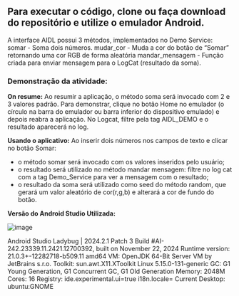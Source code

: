 ## Para executar o código, clone ou faça download do repositório e utilize o emulador Android.

A interface AIDL possui 3 métodos, implementados no Demo Service: 
  somar - Soma dois números.
  mudar_cor - Muda a cor do botão de “Somar” retornando uma cor RGB de forma aleatória
  mandar_mensagem - Função criada para enviar mensagem para o LogCat (resultado da soma).

### Demonstração da atividade:
**On resume:**
Ao resumir a aplicação, o método soma será invocado com 2 e 3 valores padrão.
Para demonstrar, clique no botão Home no emulador (o círculo na barra do emulador ou barra inferior do dispositivo emulado) e depois reabra a aplicação.
No Logcat, filtre pela tag AIDL_DEMO e o resultado aparecerá no log.

**Usando o aplicativo:**
Ao inserir dois números nos campos de texto e clicar no botão Somar:
   - o método somar será invocado com os valores inseridos pelo usuário;
   - o resultado será utilizado no método mandar mensagem: filtre no log cat com a tag Demo_Service para ver a mensagem com o resultado;
   - o resultado da soma será utilizado como seed do método random, que gerará um valor aleatório de cor(r,g,b) e alterará a cor de fundo do botão.

**Versão do Android Studio Utilizada:**


![image](https://github.com/user-attachments/assets/27b7f447-011e-4556-b41e-98dbf37cc3b6)


Android Studio Ladybug | 2024.2.1 Patch 3
Build #AI-242.23339.11.2421.12700392, built on November 22, 2024
Runtime version: 21.0.3+-12282718-b509.11 amd64
VM: OpenJDK 64-Bit Server VM by JetBrains s.r.o.
Toolkit: sun.awt.X11.XToolkit
Linux 5.15.0-131-generic
GC: G1 Young Generation, G1 Concurrent GC, G1 Old Generation
Memory: 2048M
Cores: 16
Registry:
  ide.experimental.ui=true
  i18n.locale=
Current Desktop: ubuntu:GNOME

